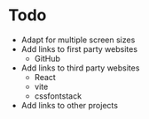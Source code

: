 # Todo

- Adapt for multiple screen sizes
- Add links to first party websites
    - GitHub
- Add links to third party websites
    - React
    - vite
    - cssfontstack
- Add links to other projects
